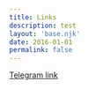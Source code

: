 ```yaml
---
title: Links
description: test
layout: 'base.njk'
date: 2016-01-01
permalink: false
---
```

[Telegram link](https://www.google.com)
